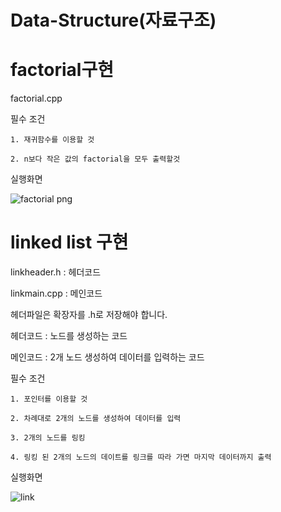 # Data-Structure(자료구조)

# factorial구현

factorial.cpp


필수 조건

    1. 재귀함수를 이용할 것
    
    2. n보다 작은 값의 factorial을 모두 출력할것

실행화면

   ![factorial png](https://user-images.githubusercontent.com/44545584/48903235-44b8b800-ee9e-11e8-9437-4987ae9e3648.jpg)

# linked list 구현

linkheader.h  :  헤더코드


linkmain.cpp  :  메인코드


헤더파일은 확장자를 .h로 저장해야 합니다.


헤더코드 : 노드를 생성하는 코드

메인코드 : 2개 노드 생성하여 데이터를 입력하는 코드


필수 조건

    1. 포인터를 이용할 것
    
    2. 차례대로 2개의 노드를 생성하여 데이터를 입력
    
    3. 2개의 노드를 링킹
    
    4. 링킹 된 2개의 노드의 데이트를 링크를 따라 가면 마지막 데이터까지 출력
    
    
실행화면


   ![link](https://user-images.githubusercontent.com/44545584/48903236-45514e80-ee9e-11e8-820d-0d9f3869a291.jpg)



